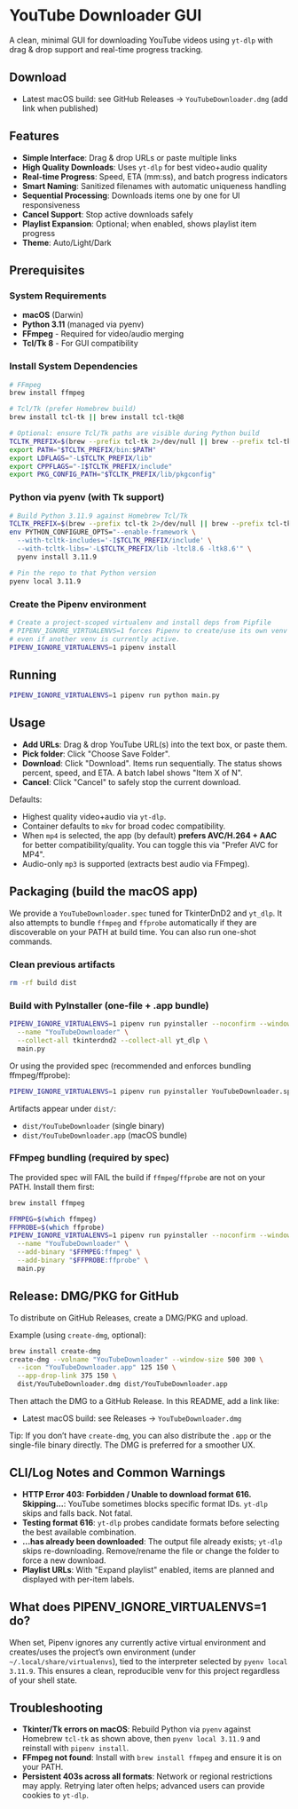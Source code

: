 # YouTube Downloader GUI

A clean, minimal GUI for downloading YouTube videos using `yt-dlp` with drag & drop support and real-time progress tracking.
## Download

- Latest macOS build: see GitHub Releases → `YouTubeDownloader.dmg` (add link when published)


## Features

- **Simple Interface**: Drag & drop URLs or paste multiple links
- **High Quality Downloads**: Uses `yt-dlp` for best video+audio quality
- **Real-time Progress**: Speed, ETA (mm:ss), and batch progress indicators
- **Smart Naming**: Sanitized filenames with automatic uniqueness handling
- **Sequential Processing**: Downloads items one by one for UI responsiveness
- **Cancel Support**: Stop active downloads safely
- **Playlist Expansion**: Optional; when enabled, shows playlist item progress
- **Theme**: Auto/Light/Dark

## Prerequisites

### System Requirements
- **macOS** (Darwin)
- **Python 3.11** (managed via pyenv)
- **FFmpeg** - Required for video/audio merging
- **Tcl/Tk 8** - For GUI compatibility

### Install System Dependencies

```bash
# FFmpeg
brew install ffmpeg

# Tcl/Tk (prefer Homebrew build)
brew install tcl-tk || brew install tcl-tk@8

# Optional: ensure Tcl/Tk paths are visible during Python build
TCLTK_PREFIX=$(brew --prefix tcl-tk 2>/dev/null || brew --prefix tcl-tk@8)
export PATH="$TCLTK_PREFIX/bin:$PATH"
export LDFLAGS="-L$TCLTK_PREFIX/lib"
export CPPFLAGS="-I$TCLTK_PREFIX/include"
export PKG_CONFIG_PATH="$TCLTK_PREFIX/lib/pkgconfig"
```

### Python via pyenv (with Tk support)

```bash
# Build Python 3.11.9 against Homebrew Tcl/Tk
TCLTK_PREFIX=$(brew --prefix tcl-tk 2>/dev/null || brew --prefix tcl-tk@8)
env PYTHON_CONFIGURE_OPTS="--enable-framework \
  --with-tcltk-includes='-I$TCLTK_PREFIX/include' \
  --with-tcltk-libs='-L$TCLTK_PREFIX/lib -ltcl8.6 -ltk8.6'" \
  pyenv install 3.11.9

# Pin the repo to that Python version
pyenv local 3.11.9
```

### Create the Pipenv environment

```bash
# Create a project-scoped virtualenv and install deps from Pipfile
# PIPENV_IGNORE_VIRTUALENVS=1 forces Pipenv to create/use its own venv
# even if another venv is currently active.
PIPENV_IGNORE_VIRTUALENVS=1 pipenv install
```

## Running

```bash
PIPENV_IGNORE_VIRTUALENVS=1 pipenv run python main.py
```

## Usage

- **Add URLs**: Drag & drop YouTube URL(s) into the text box, or paste them.
- **Pick folder**: Click "Choose Save Folder".
- **Download**: Click "Download". Items run sequentially. The status shows percent, speed, and ETA. A batch label shows "Item X of N".
- **Cancel**: Click "Cancel" to safely stop the current download.

Defaults:

- Highest quality video+audio via `yt-dlp`.
- Container defaults to `mkv` for broad codec compatibility.
- When `mp4` is selected, the app (by default) **prefers AVC/H.264 + AAC** for better compatibility/quality. You can toggle this via "Prefer AVC for MP4".
- Audio-only `mp3` is supported (extracts best audio via FFmpeg).

## Packaging (build the macOS app)

We provide a `YouTubeDownloader.spec` tuned for TkinterDnD2 and `yt_dlp`. It also attempts to bundle `ffmpeg` and `ffprobe` automatically if they are discoverable on your PATH at build time. You can also run one-shot commands.

### Clean previous artifacts

```bash
rm -rf build dist
```

### Build with PyInstaller (one-file + .app bundle)

```bash
PIPENV_IGNORE_VIRTUALENVS=1 pipenv run pyinstaller --noconfirm --windowed --onefile \
  --name "YouTubeDownloader" \
  --collect-all tkinterdnd2 --collect-all yt_dlp \
  main.py
```

Or using the provided spec (recommended and enforces bundling ffmpeg/ffprobe):

```bash
PIPENV_IGNORE_VIRTUALENVS=1 pipenv run pyinstaller YouTubeDownloader.spec
```

Artifacts appear under `dist/`:
- `dist/YouTubeDownloader` (single binary)
- `dist/YouTubeDownloader.app` (macOS bundle)

### FFmpeg bundling (required by spec)

The provided spec will FAIL the build if `ffmpeg`/`ffprobe` are not on your PATH. Install them first:

```bash
brew install ffmpeg
```

```bash
FFMPEG=$(which ffmpeg)
FFPROBE=$(which ffprobe)
PIPENV_IGNORE_VIRTUALENVS=1 pipenv run pyinstaller --noconfirm --windowed --onefile \
  --name "YouTubeDownloader" \
  --add-binary "$FFMPEG:ffmpeg" \
  --add-binary "$FFPROBE:ffprobe" \
  main.py
```

## Release: DMG/PKG for GitHub

To distribute on GitHub Releases, create a DMG/PKG and upload.

Example (using `create-dmg`, optional):

```bash
brew install create-dmg
create-dmg --volname "YouTubeDownloader" --window-size 500 300 \
  --icon "YouTubeDownloader.app" 125 150 \
  --app-drop-link 375 150 \
  dist/YouTubeDownloader.dmg dist/YouTubeDownloader.app
```

Then attach the DMG to a GitHub Release. In this README, add a link like:

- Latest macOS build: see Releases → `YouTubeDownloader.dmg`

Tip: If you don’t have `create-dmg`, you can also distribute the `.app` or the single-file binary directly. The DMG is preferred for a smoother UX.

## CLI/Log Notes and Common Warnings

- **HTTP Error 403: Forbidden / Unable to download format 616. Skipping...**: YouTube sometimes blocks specific format IDs. `yt-dlp` skips and falls back. Not fatal.
- **Testing format 616**: `yt-dlp` probes candidate formats before selecting the best available combination.
- **...has already been downloaded**: The output file already exists; `yt-dlp` skips re-downloading. Remove/rename the file or change the folder to force a new download.
- **Playlist URLs**: With "Expand playlist" enabled, items are planned and displayed with per-item labels.

## What does PIPENV_IGNORE_VIRTUALENVS=1 do?

When set, Pipenv ignores any currently active virtual environment and creates/uses the project’s own environment (under `~/.local/share/virtualenvs`), tied to the interpreter selected by `pyenv local 3.11.9`. This ensures a clean, reproducible venv for this project regardless of your shell state.

## Troubleshooting

- **Tkinter/Tk errors on macOS**: Rebuild Python via `pyenv` against Homebrew `tcl-tk` as shown above, then `pyenv local 3.11.9` and reinstall with `pipenv install`.
- **FFmpeg not found**: Install with `brew install ffmpeg` and ensure it is on your PATH.
- **Persistent 403s across all formats**: Network or regional restrictions may apply. Retrying later often helps; advanced users can provide cookies to `yt-dlp`.
